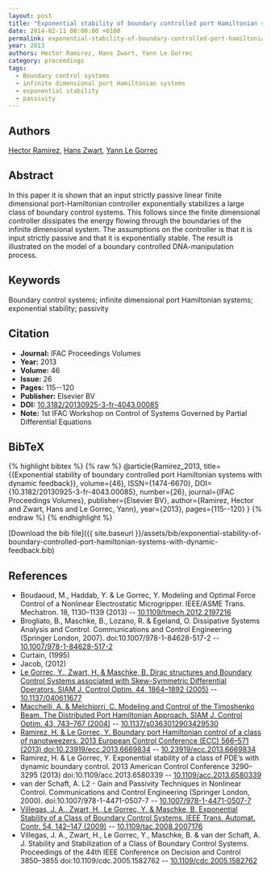 ```yaml
---
layout: post
title: "Exponential stability of boundary controlled port Hamiltonian systems with dynamic feedback"
date: 2014-02-11 00:00:00 +0100
permalink: exponential-stability-of-boundary-controlled-port-hamiltonian-systems-with-dynamic-feedback
year: 2013
authors: Hector Ramirez, Hans Zwart, Yann Le Gorrec
category: proceedings
tags:
  - Boundary control systems
  - infinite dimensional port Hamiltonian systems
  - exponential stability
  - passivity
---
```

 
## Authors
[Hector Ramirez](authors/hector-ramirez), [Hans Zwart](authors/hans-zwart), [Yann Le Gorrec](authors/yann-le-gorrec)
 
## Abstract
In this paper it is shown that an input strictly passive linear finite dimensional port-Hamiltonian controller exponentially stabilizes a large class of boundary control systems. This follows since the finite dimensional controller dissipates the energy flowing through the boundaries of the infinite dimensional system. The assumptions on the controller is that it is input strictly passive and that it is exponentially stable. The result is illustrated on the model of a boundary controlled DNA-manipulation process.
 
## Keywords
Boundary control systems; infinite dimensional port Hamiltonian systems; exponential stability; passivity
 
## Citation
- **Journal:** IFAC Proceedings Volumes
- **Year:** 2013
- **Volume:** 46
- **Issue:** 26
- **Pages:** 115--120
- **Publisher:** Elsevier BV
- **DOI:** [10.3182/20130925-3-fr-4043.00085](https://doi.org/10.3182/20130925-3-fr-4043.00085)
- **Note:** 1st IFAC Workshop on Control of Systems Governed by Partial Differential Equations
 
## BibTeX
{% highlight bibtex %}
{% raw %}
@article{Ramirez_2013,
  title={{Exponential stability of boundary controlled port Hamiltonian systems with dynamic feedback}},
  volume={46},
  ISSN={1474-6670},
  DOI={10.3182/20130925-3-fr-4043.00085},
  number={26},
  journal={IFAC Proceedings Volumes},
  publisher={Elsevier BV},
  author={Ramirez, Hector and Zwart, Hans and Le Gorrec, Yann},
  year={2013},
  pages={115--120}
}
{% endraw %}
{% endhighlight %}
 
[Download the bib file]({{ site.baseurl }}/assets/bib/exponential-stability-of-boundary-controlled-port-hamiltonian-systems-with-dynamic-feedback.bib)
 
## References
- Boudaoud, M., Haddab, Y. & Le Gorrec, Y. Modeling and Optimal Force Control of a Nonlinear Electrostatic Microgripper. IEEE/ASME Trans. Mechatron. 18, 1130–1139 (2013) -- [10.1109/tmech.2012.2197216](https://doi.org/10.1109/tmech.2012.2197216)
- Brogliato, B., Maschke, B., Lozano, R. & Egeland, O. Dissipative Systems Analysis and Control. Communications and Control Engineering (Springer London, 2007). doi:10.1007/978-1-84628-517-2 -- [10.1007/978-1-84628-517-2](https://doi.org/10.1007/978-1-84628-517-2)
- Curtain, (1995)
- Jacob, (2012)
- [Le Gorrec, Y., Zwart, H. & Maschke, B. Dirac structures and Boundary Control Systems associated with Skew-Symmetric Differential Operators. SIAM J. Control Optim. 44, 1864–1892 (2005)](dirac-structures-and-boundary-control-systems-associated-with-skew-symmetric-differential-operators) -- [10.1137/040611677](https://doi.org/10.1137/040611677)
- [Macchelli, A. & Melchiorri, C. Modeling and Control of the Timoshenko Beam. The Distributed Port Hamiltonian Approach. SIAM J. Control Optim. 43, 743–767 (2004)](modeling-and-control-of-the-timoshenko-beam-the-distributed-port-hamiltonian-approach) -- [10.1137/s0363012903429530](https://doi.org/10.1137/s0363012903429530)
- [Ramirez, H. & Le Gorrec, Y. Boundary port Hamiltonian control of a class of nanotweezers. 2013 European Control Conference (ECC) 566–571 (2013) doi:10.23919/ecc.2013.6669834](boundary-port-hamiltonian-control-of-a-class-of-nanotweezers) -- [10.23919/ecc.2013.6669834](https://doi.org/10.23919/ecc.2013.6669834)
- Ramirez, H. & Le Gorrec, Y. Exponential stability of a class of PDE’s with dynamic boundary control. 2013 American Control Conference 3290–3295 (2013) doi:10.1109/acc.2013.6580339 -- [10.1109/acc.2013.6580339](https://doi.org/10.1109/acc.2013.6580339)
- van der Schaft, A. L2 - Gain and Passivity Techniques in Nonlinear Control. Communications and Control Engineering (Springer London, 2000). doi:10.1007/978-1-4471-0507-7 -- [10.1007/978-1-4471-0507-7](https://doi.org/10.1007/978-1-4471-0507-7)
- [Villegas, J. A., Zwart, H., Le Gorrec, Y. & Maschke, B. Exponential Stability of a Class of Boundary Control Systems. IEEE Trans. Automat. Contr. 54, 142–147 (2009)](exponential-stability-of-a-class-of-boundary-control-systems) -- [10.1109/tac.2008.2007176](https://doi.org/10.1109/tac.2008.2007176)
- Villegas, J. A., Zwart, H., Le Gorrec, Y., Maschke, B. & van der Schaft, A. J. Stability and Stabilization of a Class of Boundary Control Systems. Proceedings of the 44th IEEE Conference on Decision and Control 3850–3855 doi:10.1109/cdc.2005.1582762 -- [10.1109/cdc.2005.1582762](https://doi.org/10.1109/cdc.2005.1582762)


